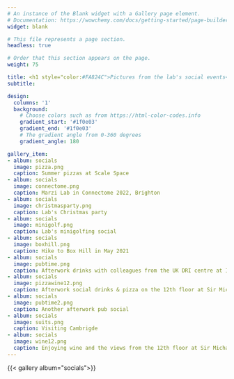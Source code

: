 ```yaml
---
# An instance of the Blank widget with a Gallery page element.
# Documentation: https://wowchemy.com/docs/getting-started/page-builder/
widget: blank

# This file represents a page section.
headless: true

# Order that this section appears on the page.
weight: 75

title: <h1 style="color:#FA824C">Pictures from the lab's social events</h1>
subtitle:

design:
  columns: '1'
  background:
    # Choose colors such as from https://html-color-codes.info
    gradient_start: '#1f0e03'
    gradient_end: '#1f0e03'
    # The gradient angle from 0-360 degrees
    gradient_angle: 180

gallery_item:
- album: socials
  image: pizza.png
  caption: Summer pizzas at Scale Space 
- album: socials
  image: connectome.png
  caption: Marzi Lab in Connectome 2022, Brighton
- album: socials
  image: christmasparty.png
  caption: Lab's Christmas party
- album: socials
  image: minigolf.png
  caption: Lab's minigolfing social
- album: socials
  image: boxhill.png
  caption: Hike to Box Hill in May 2021
- album: socials
  image: pubtime.png
  caption: Afterwork drinks with colleagues from the UK DRI centre at Imperial White City campus
- album: socials
  image: pizzawine12.png
  caption: Afterwork social drinks & pizza on the 12th floor at Sir Michael Uren Hub
- album: socials
  image: pubtime2.png
  caption: Another afterwork pub social
- album: socials
  image: suits.png
  caption: Visiting Cambrigde 
- album: socials
  image: wine12.png
  caption: Enjoying wine and the views from the 12th floor at Sir Michael Uren Hub  
---
```


{{< gallery album="socials">}}

